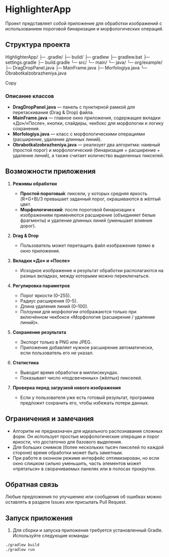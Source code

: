 # HighlighterApp

Проект представляет собой приложение для обработки изображений с использованием пороговой бинаризации и морфологических операций.

## Структура проекта
HighlighterApp/
├─ .gradle/
├─ build/
├─ gradlew
├─ gradlew.bat
├─ settings.gradle
├─ build.gradle
└─ src/
   └─ main/
      └─ java/
         └─ org/example/
            ├─ DragDropPanel.java
            ├─ MainFrame.java
            ├─ Morfologiya.java
            └─ ObrabotkaIzobrazheniya.java

Copy

### Описание классов

- **DragDropPanel.java** — панель с пунктирной рамкой для перетаскивания (Drag & Drop) файла.
- **MainFrame.java** — главное окно приложения, содержащее вкладки «До»/«После», кнопки, слайдеры, чекбокс для морфологии и логику сохранения.
- **Morfologiya.java** — класс с морфологическими операциями (расширение, удаление длинных линий).
- **ObrabotkaIzobrazheniya.java** — реализует два алгоритма: наивный (простой порог) и морфологический (бинаризация + расширение + удаление линий), а также считает количество выделенных пикселей.

## Возможности приложения

1. **Режимы обработки**
   - **Простой пороговый**: пиксели, у которых средняя яркость (R+G+B)/3 превышает заданный порог, окрашиваются в жёлтый цвет.
   - **Морфологический**: после пороговой бинаризации к изображениям применяются расширение (объединяет белые фрагменты) и удаление длинных линий (уменьшает влияние дорог).

2. **Drag & Drop**
   - Пользователь может перетащить файл изображения прямо в окно приложения.

3. **Вкладки «До» и «После»**
   - Исходное изображение и результат обработки располагаются на разных вкладках, между которыми можно переключаться.

4. **Регулировка параметров**
   - Порог яркости (0–255).
   - Радиус расширения (0–5).
   - Длина удаления линий (0–100).
   - Ползунки для морфологии отображаются только при включённом чекбоксе «Морфология (расширение / удаление линий)».

5. **Сохранение результата**
   - Экспорт только в PNG или JPEG.
   - Приложение добавляет нужное расширение автоматически, если пользователь его не указал.

6. **Статистика**
   - Выводит время обработки в миллисекундах.
   - Показывает число «подсвеченных» (жёлтых) пикселей.

7. **Проверка перед загрузкой нового изображения**
   - Если у пользователя уже есть готовый результат, программа предложит сохранить его, чтобы избежать потери данных.

## Ограничения и замечания

- Алгоритм не предназначен для идеального распознавания сложных форм. Он использует простые морфологические операции и порог яркости, что достаточно для базового выделения.
- Для больших снимков (более нескольких тысяч пикселей по каждой стороне) время обработки может быть заметным.
- При работе в оконном режиме интерфейс оптимизирован, но если окно слишком сильно уменьшить, часть элементов может «прятаться» в сворачиваемых панелях или в полосах прокрутки.

## Обратная связь

Любые предложения по улучшению или сообщения об ошибках можно оставлять в разделе Issues или присылать Pull Request.

## Запуск приложения

1) Для сборки и запуска приложения требуется установленный Gradle. Используйте следующие команды:

```bash
./gradlew build
./gradlew run

